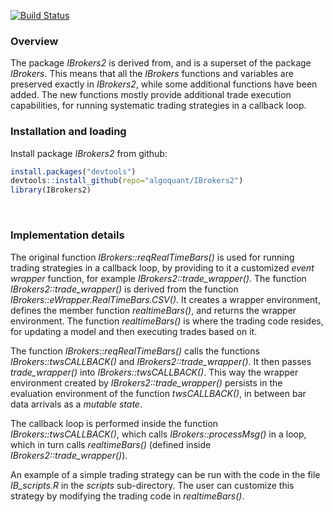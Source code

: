 [![Build Status](https://travis-ci.org/algoquant/IBrokers2.svg?branch=master)](https://travis-ci.org/algoquant/IBrokers2)

### Overview

The package *IBrokers2* is derived from, and is a superset of the package *IBrokers*. This means that all the *IBrokers* functions and variables are preserved exactly in *IBrokers2*, while some additional functions have been added. The new functions mostly provide additional trade execution capabilities, for running systematic trading strategies in a callback loop.

### Installation and loading

Install package *IBrokers2* from github:

``` r
install.packages("devtools")
devtools::install_github(repo="algoquant/IBrokers2")
library(IBrokers2)
```

<br>

### Implementation details

The original function *IBrokers::reqRealTimeBars()* is used for running trading strategies in a callback loop, by providing to it a customized *event wrapper* function, for example *IBrokers2::trade\_wrapper()*. The function *IBrokers2::trade\_wrapper()* is derived from the function *IBrokers::eWrapper.RealTimeBars.CSV()*. It creates a wrapper environment, defines the member function *realtimeBars()*, and returns the wrapper environment. The function *realtimeBars()* is where the trading code resides, for updating a model and then executing trades based on it.

The function *IBrokers::reqRealTimeBars()* calls the functions *IBrokers::twsCALLBACK()* and *IBrokers2::trade\_wrapper()*. It then passes *trade\_wrapper()* into *IBrokers::twsCALLBACK()*. This way the wrapper environment created by *IBrokers2::trade\_wrapper()* persists in the evaluation environment of the function *twsCALLBACK()*, in between bar data arrivals as a *mutable state*.

The callback loop is performed inside the function *IBrokers::twsCALLBACK()*, which calls *IBrokers::processMsg()* in a loop, which in turn calls *realtimeBars()* (defined inside *IBrokers2::trade\_wrapper()*).

An example of a simple trading strategy can be run with the code in the file *IB\_scripts.R* in the *scripts* sub-directory. The user can customize this strategy by modifying the trading code in *realtimeBars()*.
